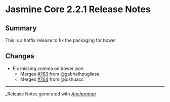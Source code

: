 # Jasmine Core 2.2.1 Release Notes

## Summary

This is a hotfix release to fix the packaging for bower

## Changes

* Fix missing comma on bower.json
    - Merges [#763](https://github.com/jasmine/jasmine/issues/763) from @gabrielhpugliese
    - Merges [#764](https://github.com/jasmine/jasmine/issues/764) from @joshuacc

------

_Release Notes generated with _[Anchorman](http://github.com/infews/anchorman)_
